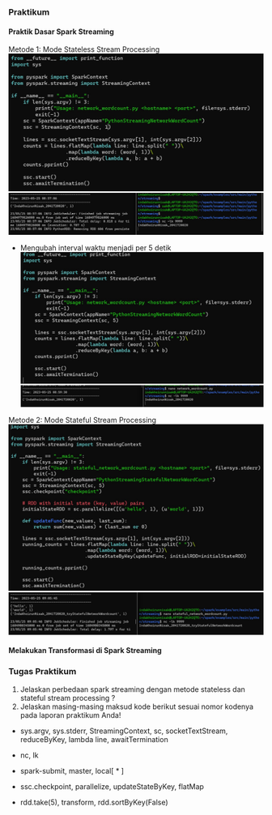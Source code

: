 ### Praktikum
#### Praktik Dasar Spark Streaming
Metode 1: Mode Stateless Stream Processing
![](img/wourcount1.jpeg)
![](img/1.jpeg)

- Mengubah interval waktu menjadi per 5 detik
![](img/wordcount5.jpeg)
![](img/2.jpeg)

Metode 2: Mode Stateful Stream Processing
![](img/stateful.jpeg)
![](img/3.jpeg)

#### Melakukan Transformasi di Spark Streaming

### Tugas Praktikum
1. Jelaskan perbedaan spark streaming dengan metode stateless dan stateful stream processing ?
2. Jelaskan masing-masing maksud kode berikut sesuai nomor kodenya pada laporan praktikum Anda!
- 	sys.argv, sys.stderr, StreamingContext, sc, socketTextStream, reduceByKey, lambda line, awaitTermination

- 	nc, lk

- 	spark-submit, master, local[ * ]

- 	ssc.checkpoint, parallelize, updateStateByKey, flatMap

- 	rdd.take(5), transform, rdd.sortByKey(False)
